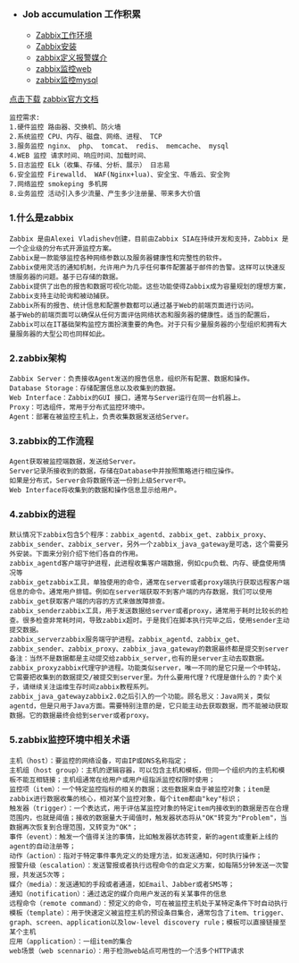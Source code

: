 + ### Job accumulation 工作积累
    + [Zabbix工作环境](https://github.com/Kingserch/Job-accumulation/blob/Linux/Linux/Lnmp.md)
	+ [Zabbix安装](https://github.com/Kingserch/Job-accumulation/blob/zabbix/zabbix/zabbix%E5%AE%89%E8%A3%85.md)
	+ [zabbix定义报警媒介](https://github.com/Kingserch/Job-accumulation/blob/zabbix/zabbix/zabbix%E5%AE%9A%E4%B9%89%E6%8A%A5%E8%AD%A6%E5%AA%92%E4%BB%8B.md)
	+ [zabbix监控web](https://github.com/Kingserch/Job-accumulation/blob/zabbix/zabbix/zabbix%E7%9B%91%E6%8E%A7web.md)  
	+ [zabbix监控mysql](https://github.com/Kingserch/Job-accumulation/blob/zabbix/zabbix/zabbix%E8%87%AA%E5%AE%9A%E4%B9%89key%E7%9B%91%E6%8E%A7mysql.md)  


<a href="https://github.com/Kingserch/Job-accumulation/blob/zabbix/Template/zbx_nginx_templates.xml" download="zbx_nginx_templates.xml">点击下载</a>
[zabbix官方文档](https://www.zabbix.com/documentation/4.0/zh/manual)
```
监控需求:
1.硬件监控 路由器、交换机、防火墙
2.系统监控 CPU、内存、磁盘、网络、进程、 TCP
3.服务监控 nginx、 php、 tomcat、 redis、 memcache、 mysql
4.WEB 监控 请求时间、响应时间、加载时间、
5.日志监控 ELk（收集、存储、分析、展示） 日志易
6.安全监控 Firewalld、 WAF(Nginx+lua)、安全宝、牛盾云、安全狗
7.网络监控 smokeping 多机房
8.业务监控 活动引入多少流量、产生多少注册量、带来多大价值
```
### 1.什么是zabbix
```
Zabbix 是由Alexei Vladishev创建，目前由Zabbix SIA在持续开发和支持，Zabbix 是一个企业级的分布式开源监控方案。  
Zabbix是一款能够监控各种网络参数以及服务器健康性和完整性的软件。
Zabbix使用灵活的通知机制，允许用户为几乎任何事件配置基于邮件的告警。这样可以快速反馈服务器的问题。基于已存储的数据。
Zabbix提供了出色的报告和数据可视化功能。这些功能使得Zabbix成为容量规划的理想方案，Zabbix支持主动轮询和被动捕获。
Zabbix所有的报告、统计信息和配置参数都可以通过基于Web的前端页面进行访问。
基于Web的前端页面可以确保从任何方面评估网络状态和服务器的健康性。适当的配置后，Zabbix可以在IT基础架构监控方面扮演重要的角色。对于只有少量服务器的小型组织和拥有大量服务器的大型公司也同样如此。
```
### 2.zabbix架构
```
Zabbix Server：负责接收Agent发送的报告信息，组织所有配置、数据和操作。
Database Storage：存储配置信息以及收集到的数据。
Web Interface：Zabbix的GUI 接口，通常与Server运行在同一台机器上。
Proxy：可选组件，常用于分布式监控环境中。
Agent：部署在被监控主机上，负责收集数据发送给Server。
```
### 3.zabbix的工作流程
```
Agent获取被监控端数据，发送给Server。
Server记录所接收到的数据，存储在Database中并按照策略进行相应操作。
如果是分布式，Server会将数据传送一份到上级Server中。
Web Interface将收集到的数据和操作信息显示给用户。
```
### 4.zabbix的进程
```
默认情况下zabbix包含5个程序：zabbix_agentd、zabbix_get、zabbix_proxy、zabbix_sender、zabbix_server，另外一个zabbix_java_gateway是可选，这个需要另外安装。下面来分别介绍下他们各自的作用。
zabbix_agentd客户端守护进程，此进程收集客户端数据，例如cpu负载、内存、硬盘使用情况等
zabbix_getzabbix工具，单独使用的命令，通常在server或者proxy端执行获取远程客户端信息的命令。通常用户排错。例如在server端获取不到客户端的内存数据，我们可以使用zabbix_get获取客户端的内容的方式来做故障排查。
zabbix_senderzabbix工具，用于发送数据给server或者proxy，通常用于耗时比较长的检查。很多检查非常耗时间，导致zabbix超时。于是我们在脚本执行完毕之后，使用sender主动提交数据。
zabbix_serverzabbix服务端守护进程。zabbix_agentd、zabbix_get、zabbix_sender、zabbix_proxy、zabbix_java_gateway的数据最终都是提交到server
备注：当然不是数据都是主动提交给zabbix_server,也有的是server主动去取数据。
zabbix_proxyzabbix代理守护进程。功能类似server，唯一不同的是它只是一个中转站，它需要把收集到的数据提交/被提交到server里。为什么要用代理？代理是做什么的？卖个关子，请继续关注运维生存时间zabbix教程系列。
zabbix_java_gatewayzabbix2.0之后引入的一个功能。顾名思义：Java网关，类似agentd，但是只用于Java方面。需要特别注意的是，它只能主动去获取数据，而不能被动获取数据。它的数据最终会给到server或者proxy。
```
### 5.zabbix监控环境中相关术语
```
主机（host）：要监控的网络设备，可由IP或DNS名称指定；
主机组（host group）：主机的逻辑容器，可以包含主机和模板，但同一个组织内的主机和模板不能互相链接；主机组通常在给用户或用户组指派监控权限时使用；
监控项（item）：一个特定监控指标的相关的数据；这些数据来自于被监控对象；item是zabbix进行数据收集的核心，相对某个监控对象，每个item都由"key"标识；
触发器（trigger）：一个表达式，用于评估某监控对象的特定item内接收到的数据是否在合理范围内，也就是阈值；接收的数据量大于阈值时，触发器状态将从"OK"转变为"Problem"，当数据再次恢复到合理范围，又转变为"OK"；
事件（event）：触发一个值得关注的事情，比如触发器状态转变，新的agent或重新上线的agent的自动注册等；
动作（action）：指对于特定事件事先定义的处理方法，如发送通知，何时执行操作；
报警升级（escalation）：发送警报或者执行远程命令的自定义方案，如每隔5分钟发送一次警报，共发送5次等；
媒介（media）：发送通知的手段或者通道，如Email、Jabber或者SMS等；
通知（notification）：通过选定的媒介向用户发送的有关某事件的信息
远程命令（remote command）：预定义的命令，可在被监控主机处于某特定条件下时自动执行
模板（template）：用于快速定义被监控主机的预设条目集合，通常包含了item、trigger、graph、screen、application以及low-level discovery rule；模板可以直接链接至某个主机
应用（application）：一组item的集合
web场景（web scennario）：用于检测web站点可用性的一个活多个HTTP请求
```
